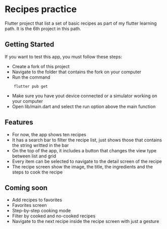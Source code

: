 # Recipes practice

Flutter project that list a set of basic recipes as part of my flutter learning path.
It is the 6th project in this path.

## Getting Started

If you want to test this app, you must follow these steps:
- Create a fork of this project
- Navigate to the folder that contains the fork on your computer
- Run the command 
```
    flutter pub get
```
- Make sure you have yout device connected or a simulator working on your computer
- Open lib/main.dart and select the run option above the main function 

## Features

- For now, the app shows ten recipes
- It has a search bar to filter the recipe list, just shows those that contains the string writted in the bar
- On the top of the app, it includes a button that changes the view type between list and grid 
- Every item can be selected to navigate to the detail screen of the recipe
- The recipe screen show the image, the title, the ingredients and the steps to cook the recipe

## Coming soon
- Add recipes to favorites
- Favorites screen 
- Step-by-step cooking mode
- Filter by cooked and no-cooked recipes
- Navigate to the next recipe inside the recipe screen with just a gesture
